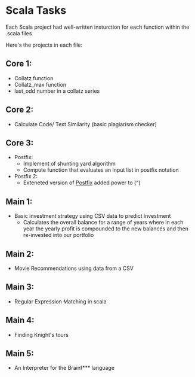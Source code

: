 # Scala Tasks 

Each Scala project had well-written insturction for each function within the .scala files

Here's the projects in each file:

## Core 1:
- Collatz function 
- Collatz_max function
- last_odd number in a collatz series

## Core 2:
- Calculate Code/ Text Similarity (basic plagiarism checker)

## Core 3:
- Postfix:
  - Implement of shunting yard algorithm
  - Compute function that evaluates an input list in postfix notation
- Postfix 2:
  - Exteneted version of [Postfix](https://github.com/a-lleshi/scala-projects/blob/master/core3/postfix.scala) added power to (^)

## Main 1:
- Basic investment strategy using CSV data to predict investment
  - Calculates the overall balance for a range of years where in each year the yearly profit is compounded to the new balances and then re-invested into our portfolio

## Main 2:
- Movie Recommendations using data from a CSV

## Main 3:
- Regular Expression Matching in scala

## Main 4:
- Finding Knight's tours 

## Main 5:
- An Interpreter for the Brainf*** language
    

